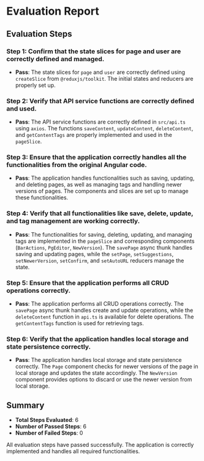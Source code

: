 # Evaluation Report

## Evaluation Steps

### Step 1: Confirm that the state slices for page and user are correctly defined and managed.
- **Pass**: The state slices for `page` and `user` are correctly defined using `createSlice` from `@reduxjs/toolkit`. The initial states and reducers are properly set up.

### Step 2: Verify that API service functions are correctly defined and used.
- **Pass**: The API service functions are correctly defined in `src/api.ts` using `axios`. The functions `saveContent`, `updateContent`, `deleteContent`, and `getContentTags` are properly implemented and used in the `pageSlice`.

### Step 3: Ensure that the application correctly handles all the functionalities from the original Angular code.
- **Pass**: The application handles functionalities such as saving, updating, and deleting pages, as well as managing tags and handling newer versions of pages. The components and slices are set up to manage these functionalities.

### Step 4: Verify that all functionalities like save, delete, update, and tag management are working correctly.
- **Pass**: The functionalities for saving, deleting, updating, and managing tags are implemented in the `pageSlice` and corresponding components (`BarActions`, `PgEditor`, `NewVersion`). The `savePage` async thunk handles saving and updating pages, while the `setPage`, `setSuggestions`, `setNewerVersion`, `setConfirm`, and `setAutoURL` reducers manage the state.

### Step 5: Ensure that the application performs all CRUD operations correctly.
- **Pass**: The application performs all CRUD operations correctly. The `savePage` async thunk handles create and update operations, while the `deleteContent` function in `api.ts` is available for delete operations. The `getContentTags` function is used for retrieving tags.

### Step 6: Verify that the application handles local storage and state persistence correctly.
- **Pass**: The application handles local storage and state persistence correctly. The `Page` component checks for newer versions of the page in local storage and updates the state accordingly. The `NewVersion` component provides options to discard or use the newer version from local storage.

## Summary

- **Total Steps Evaluated**: 6
- **Number of Passed Steps**: 6
- **Number of Failed Steps**: 0

All evaluation steps have passed successfully. The application is correctly implemented and handles all required functionalities.